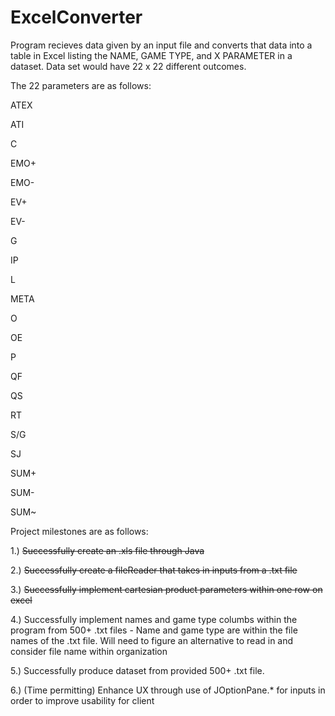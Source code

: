 # ExcelConverter
Program recieves data given by an input file and converts that data into a table in Excel listing the NAME, GAME TYPE, and X PARAMETER in a dataset.
Data set would have 22 x 22 different outcomes.

The 22 parameters are as follows:

ATEX

ATI

C

EMO+

EMO-

EV+

EV-

G

IP

L

META

O

OE

P

QF

QS

RT

S/G

SJ

SUM+

SUM-

SUM~

Project milestones are as follows:


1.) <del>Successfully create an .xls file through Java</del>

2.) <del>Successfully create a fileReader that takes in inputs from a .txt file</del>

3.) <del>Successfully implement cartesian product parameters within one row on excel<del>

4.) Successfully implement names and game type columbs within the program from 500+ .txt files
    - Name and game type are within the file names of the .txt file. Will need to figure an alternative to read in and consider file name within organization

5.) Successfully produce dataset from provided 500+ .txt file.

6.) (Time permitting) Enhance UX through use of JOptionPane.* for inputs in order to improve usability for client
